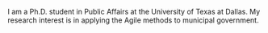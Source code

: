 I am a Ph.D. student in Public Affairs at the University of Texas at Dallas. My research interest is in applying the Agile methods to municipal government. 
